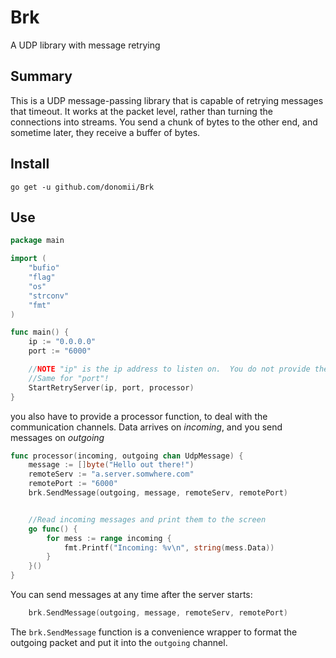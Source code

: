 # Brk

A UDP library with message retrying

## Summary

This is a UDP message-passing library that is capable of retrying messages that timeout.  It works at the packet level, rather than turning the connections into streams.  You send a chunk of bytes to the other end, and sometime later, they receive a buffer of bytes.

## Install

	go get -u github.com/donomii/Brk

## Use

```go
package main

import (
	"bufio"
	"flag"
	"os"
	"strconv"
	"fmt"
)

func main() {
	ip := "0.0.0.0"
	port := "6000"

	//NOTE "ip" is the ip address to listen on.  You do not provide the remote server details here!
	//Same for "port"!
	StartRetryServer(ip, port, processor)
}	

```
you also have to provide a processor function, to deal with the communication channels.  Data arrives on _incoming_, and you send messages on _outgoing_

```go
func processor(incoming, outgoing chan UdpMessage) {
	message := []byte("Hello out there!")
	remoteServ := "a.server.somwhere.com"
	remotePort := "6000"
	brk.SendMessage(outgoing, message, remoteServ, remotePort)


	//Read incoming messages and print them to the screen
	go func() {
		for mess := range incoming {
			fmt.Printf("Incoming: %v\n", string(mess.Data))
		}
	}()
}
```

You can send messages at any time after the server starts:

```go
    brk.SendMessage(outgoing, message, remoteServ, remotePort)
```
The ```brk.SendMessage``` function is a convenience wrapper to format the outgoing packet and put it into the ```outgoing``` channel.

